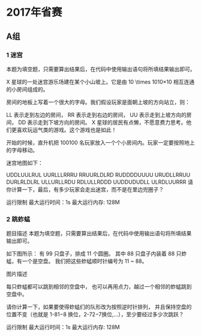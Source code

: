 # 2017年省赛

## A组

### 1 迷宫

本题为填空题，只需要算出结果后，在代码中使用输出语句将所填结果输出即可。

X 星球的一处迷宫游乐场建在某个小山坡上。它是由 10 \times 1010×10 相互连通的小房间组成的。

房间的地板上写着一个很大的字母。我们假设玩家是面朝上坡的方向站立，则：

LL 表示走到左边的房间，
RR 表示走到右边的房间，
UU 表示走到上坡方向的房间，
DD 表示走到下坡方向的房间。
X 星球的居民有点懒，不愿意费力思考。他们更喜欢玩运气类的游戏。这个游戏也是如此！

开始的时候，直升机把 100100 名玩家放入一个个小房间内。玩家一定要按照地上的字母移动。

迷宫地图如下：

UDDLUULRUL
UURLLLRRRU
RRUURLDLRD
RUDDDDUUUU
URUDLLRRUU
DURLRLDLRL
ULLURLLRDU
RDLULLRDDD
UUDDUDUDLL
ULRDLUURRR
请你计算一下，最后，有多少玩家会走出迷宫，而不是在里边兜圈子？

运行限制
最大运行时间：1s
最大运行内存: 128M

### 2 跳蚱蜢

题目描述
本题为填空题，只需要算出结果后，在代码中使用输出语句将所填结果输出即可。

如下图所示： 有 99 只盘子，排成 11 个圆圈。 其中 88 只盘子内装着 88 只蚱蜢，有一个是空盘。 我们把这些蚱蜢顺时针编号为 11 ~ 88。

图片描述

每只蚱蜢都可以跳到相邻的空盘中， 也可以再用点力，越过一个相邻的蚱蜢跳到空盘中。

请你计算一下，如果要使得蚱蜢们的队形改为按照逆时针排列， 并且保持空盘的位置不变（也就是 1-81−8 换位，2-72−7换位,...），至少要经过多少次跳跃？

运行限制
最大运行时间：1s
最大运行内存: 128M